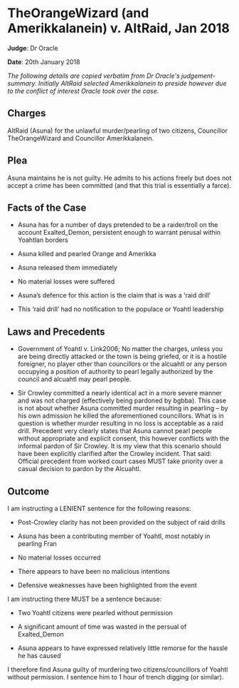 # TheOrangeWizard (and Amerikkalanein) v. AltRaid, Jan 2018
**Judge**: Dr Oracle

**Date**: 20th January 2018

*The following details are copied verbatim from Dr Oracle's judgement-summary. Initially AltRaid selected Amerikkalanein to preside however due to the conflict of interest Oracle took over the case.*

## Charges
AltRaid (Asuna) for the unlawful murder/pearling of two citizens, Councillor TheOrangeWizard and Councillor Amerikkalanein.

## Plea
Asuna maintains he is not guilty. He admits to his actions freely but does not accept a crime has been committed (and that this trial is essentially a farce).

## Facts of the Case
- Asuna has for a number of days pretended to be a raider/troll on the account Exalted_Demon, persistent enough to warrant perusal within Yoahtlan borders

- Asuna killed and pearled Orange and Amerikka

- Asuna released them immediately

- No material losses were suffered

- Asuna’s defence for this action is the claim that is was a ‘raid drill’

- This ‘raid drill’ had no notification to the populace or Yoahtl leadership

## Laws and Precedents
- Government of Yoahtl v. Link2006; No matter the charges, unless you are being directly attacked or the town is being griefed, or it is a hostile foreigner, no player other than councillors or the alcuahtl or any person occupying a position of authority to pearl legally authorized by the council and alcuahtl may pearl people.

- Sir Crowley committed a nearly identical act in a more severe manner and was not charged (effectively being pardoned by bgbba). This case is not about whether Asuna committed murder resulting in pearling – by his own admission he killed the aforementioned councillors. What is in question is whether murder resulting in no loss is acceptable as a raid drill. Precedent very clearly states that Asuna cannot pearl people without appropriate and explicit consent, this however conflicts with the informal pardon of Sir Crowley. It is my view that this scenario should have been explicitly clarified after the Crowley incident. That said: Official precedent from worked court cases MUST take priority over a casual decision to pardon by the Alcuahtl.

## Outcome
 I am instructing a LENIENT sentence for the following reasons:

- Post-Crowley clarity has not been provided on the subject of raid drills

- Asuna has been a contributing member of Yoahtl, most notably in pearling Fran

- No material losses occurred

- There appears to have been no malicious intentions

- Defensive weaknesses have been highlighted from the event

I am instructing there MUST be a sentence because:

- Two Yoahtl citizens were pearled without permission

- A significant amount of time was wasted in the persual of Exalted_Demon

- Asuna appears to have expressed relatively little remorse for the hassle he has caused

I therefore find Asuna guilty of murdering two citizens/councillors of Yoahtl without permission. I sentence him to 1 hour of trench digging (or similar).